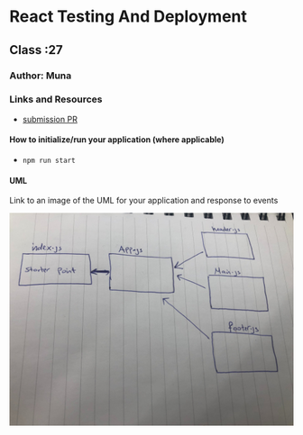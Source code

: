 
# React Testing And Deployment

## Class :27

### Author: Muna 

### Links and Resources

- [submission PR](https://github.com/401-advanced-javascript-muna/lab-26-component-based-ui/pull/1)



#### How to initialize/run your application (where applicable)

-  `npm run start`



#### UML

Link to an image of the UML for your application and response to events

![](uml.jpg)